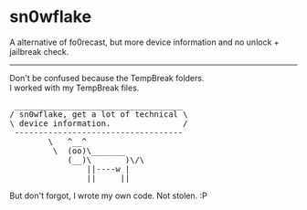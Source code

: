 <h1> sn0wflake </h1>
                                          
A alternative of fo0recast, but more device information and no unlock + jailbreak check.
<hr>
Don't be confused because the TempBreak folders.<br>
I worked with my TempBreak files.
<pre>
 ___________________________________ 
/ sn0wflake, get a lot of technical \
\ device information.               /
 ----------------------------------- 
        \   ^__^
         \  (oo)\_______
            (__)\       )\/\
                ||----w |
                ||     ||
</pre>

But don't forgot, I wrote my own code. Not stolen. :P

